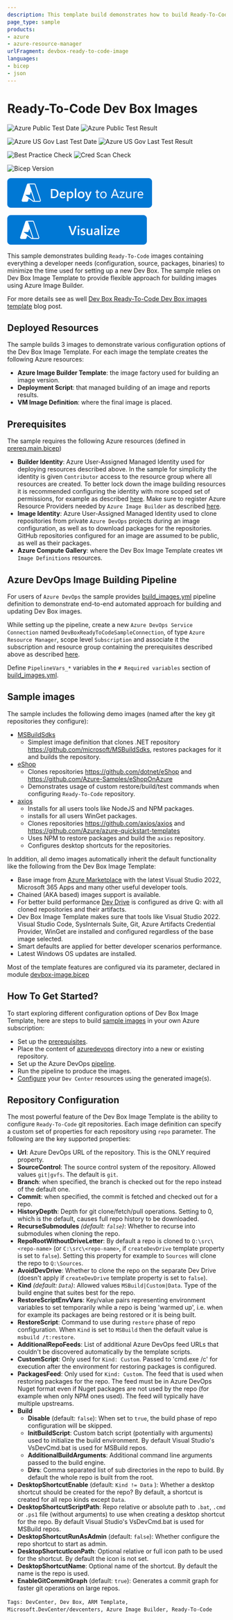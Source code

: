 ```yaml
---
description: This template build demonstrates how to build Ready-To-Code Dev Box images using Azure Image Builder.
page_type: sample
products:
- azure
- azure-resource-manager
urlFragment: devbox-ready-to-code-image
languages:
- bicep
- json
---
```

# Ready-To-Code Dev Box Images

![Azure Public Test Date](https://azurequickstartsservice.blob.core.windows.net/badges/quickstarts/microsoft.devcenter/devbox-ready-to-code-image/PublicLastTestDate.svg)
![Azure Public Test Result](https://azurequickstartsservice.blob.core.windows.net/badges/quickstarts/microsoft.devcenter/devbox-ready-to-code-image/PublicDeployment.svg)

![Azure US Gov Last Test Date](https://azurequickstartsservice.blob.core.windows.net/badges/quickstarts/microsoft.devcenter/devbox-ready-to-code-image/FairfaxLastTestDate.svg)
![Azure US Gov Last Test Result](https://azurequickstartsservice.blob.core.windows.net/badges/quickstarts/microsoft.devcenter/devbox-ready-to-code-image/FairfaxDeployment.svg)

![Best Practice Check](https://azurequickstartsservice.blob.core.windows.net/badges/quickstarts/microsoft.devcenter/devbox-ready-to-code-image/BestPracticeResult.svg)
![Cred Scan Check](https://azurequickstartsservice.blob.core.windows.net/badges/quickstarts/microsoft.devcenter/devbox-ready-to-code-image/CredScanResult.svg)

![Bicep Version](https://azurequickstartsservice.blob.core.windows.net/badges/quickstarts/microsoft.devcenter/devbox-ready-to-code-image/BicepVersion.svg)

[![Deploy To Azure](https://raw.githubusercontent.com/Azure/azure-quickstart-templates/master/1-CONTRIBUTION-GUIDE/images/deploytoazure.svg?sanitize=true)](https://portal.azure.com/#create/Microsoft.Template/uri/https%3A%2F%2Fraw.githubusercontent.com%2FAzure%2Fazure-quickstart-templates%2Fmaster%2Fquickstarts%2Fmicrosoft.devcenter%2Fdevbox-ready-to-code-image%2Fazuredeploy.json)

[![Visualize](https://raw.githubusercontent.com/Azure/azure-quickstart-templates/master/1-CONTRIBUTION-GUIDE/images/visualizebutton.svg?sanitize=true)](http://armviz.io/#/?load=https%3A%2F%2Fraw.githubusercontent.com%2FAzure%2Fazure-quickstart-templates%2Fmaster%2Fquickstarts%2Fmicrosoft.devcenter%2Fdevbox-ready-to-code-image%2Fazuredeploy.json)

This sample demonstrates building `Ready-To-Code` images containing everything a developer needs (configuration, source, packages, binaries) to minimize the time used for setting up a new Dev Box. The sample relies on Dev Box Image Template to provide flexible approach for building images using Azure Image Builder.

For more details see as well [Dev Box Ready-To-Code Dev Box images template](https://devblogs.microsoft.com/engineering-at-microsoft/dev-box-ready-to-code-dev-box-images-template/) blog post.

## Deployed Resources
The sample builds 3 images to demonstrate various configuration options of the Dev Box Image Template. For each image the template creates the following Azure resources:
- **Azure Image Builder Template**: the image factory used for building an image version.
- **Deployment Script**: that managed building of an image and reports results.
- **VM Image Definition**: where the final image is placed.

## Prerequisites
The sample requires the following Azure resources (defined in [prereq.main.bicep](./prereqs/prereq.main.bicep))
- **Builder Identity**: Azure User-Assigned Managed Identity used for deploying resources described above. In the sample for simplicity the identity is given `Contributor` access to the resource group where all resources are created. To better lock down the image building resources it is recommended configuring the identity with more scoped set of permissions, for example as described [here](https://learn.microsoft.com/en-us/azure/virtual-machines/windows/image-builder#create-a-user-assigned-managed-identity-and-grant-permissions). Make sure to register Azure Resource Providers needed by `Azure Image Builder` as described [here](https://learn.microsoft.com/en-us/azure/virtual-machines/windows/image-builder#register-the-providers).
- **Image Identity**: Azure User-Assigned Managed Identity used to clone repositories from private `Azure DevOps` projects during an image configuration, as well as to download packages for the repositories. GitHub repositories configured for an image are assumed to be public, as well as their packages.
- **Azure Compute Gallery**: where the Dev Box Image Template creates `VM Image Definitions` resources.

## Azure DevOps Image Building Pipeline
For users of `Azure DevOps` the sample provides [build_images.yml](./azuredevops/build_images.yml) pipeline definition to demonstrate end-to-end automated approach for building and updating Dev Box images.

While setting up the pipeline, create a new `Azure DevOps Service Connection` named `DevBoxReadyToCodeSampleConnection`, of type `Azure Resource Manager`, scope level `Subscription` and associate it the subscription and resource group containing the prerequisites described above as described [here](https://learn.microsoft.com/en-us/azure/devops/pipelines/library/connect-to-azure?view=azure-devops).

Define `PipelineVars_*` variables in the `# Required variables` section of [build_images.yml](./azuredevops/build_images.yml).

## Sample images
The sample includes the following demo images (named after the key git repositories they configure):
- [MSBuildSdks](./images/MSBuildSdks.bicep)
    - Simplest image definition that clones .NET repository https://github.com/microsoft/MSBuildSdks, restores packages for it and builds the repository.
- [eShop](./images/eShop.bicep)
    - Clones repositories https://github.com/dotnet/eShop and https://github.com/Azure-Samples/eShopOnAzure
    - Demonstrates usage of custom restore/build/test commands when configuring `Ready-To-Code` repository.
- [axios](./images/axios.bicep)
    - Installs for all users tools like NodeJS and NPM packages.
    - installs for all users WinGet packages.
    - Clones repositories https://github.com/axios/axios and https://github.com/Azure/azure-quickstart-templates
    - Uses NPM to restore packages and build the `axios` repository.
    - Configures desktop shortcuts for the repositories.

In addition, all demo images automatically inherit the default functionality like the following from the Dev Box Image Template:
- Base image from [Azure Marketplace](https://azuremarketplace.microsoft.com/en-us/marketplace/apps/microsoftvisualstudio.visualstudioplustools) with the latest Visual Studio 2022, Microsoft 365 Apps and many other useful developer tools.
- Chained (AKA based) images support is available.
- For better build performance [Dev Drive](https://devblogs.microsoft.com/engineering-at-microsoft/dev-drive-is-now-available/) is configured as drive Q: with all cloned repositories and their artifacts.
- Dev Box Image Template makes sure that tools like Visual Studio 2022. Visual Studio Code, SysInternals Suite, Git, Azure Artifacts Credential Provider, WinGet are installed and configured regardless of the base image selected.
- Smart defaults are applied for better developer scenarios performance.
- Latest Windows OS updates are installed.

Most of the template features are configured via its parameter, declared in module [devbox-image.bicep](./modules/devbox-image.bicep)

## How To Get Started?
To start exploring different configuration options of Dev Box Image Template, here are steps to build [sample images](#sample-images) in your own Azure subscription:
- Set up the [prerequisites](#prerequisites).
- Place the content of [azuredevops](./azuredevops/) directory into a new or existing repository.
- Set up the Azure DevOps [pipeline](#azure-devops-image-building-pipeline).
- Run the pipeline to produce the images.
- [Configure](https://learn.microsoft.com/en-us/azure/dev-box/quickstart-configure-dev-box-service) your `Dev Center` resources using the generated image(s).

## Repository Configuration
The most powerful feature of the Dev Box Image Template is the ability to configure `Ready-To-Code` git repositories. Each image definition can specify a custom set of properties for each repository using `repo` parameter. The following are the key supported properties:
- **Url**: Azure DevOps URL of the repository. This is the ONLY required property.
- **SourceControl**: The source control system of the repository. Allowed values `git|gvfs`. The default is `git`.
- **Branch**: when specified, the branch is checked out for the repo instead of the default one.
- **Commit**: when specified, the commit is fetched and checked out for a repo.
- **HistoryDepth**: Depth for git clone/fetch/pull operations. Setting to 0, which is the default, causes full repo history to be downloaded.
- **RecurseSubmodules** *(default: `false`)*: Whether to recurse into submodules when cloning the repo.
- **RepoRootWithoutDriveLetter**: By default a repo is cloned to `Q:\src\<repo-name>` (or `C:\src\<repo-name>`, if `createDevDrive` template property is set to `false`). Setting this property for example to `Sources` will clone the repo to `Q:\Sources`.
- **AvoidDevDrive**: Whether to clone the repo on the separate Dev Drive (doesn't apply if `createDevDrive` template property is set to `false`).
- **Kind** *(default: `Data`)*: Allowed values `MSBuild|Custom|Data`. Type of the build engine that suites best for the repo.
- **RestoreScriptEnvVars**: Key/value pairs representing environment variables to set temporarily while a repo is being 'warmed up', i.e. when for example its packages are being restored or it is being built.
- **RestoreScript**: Command to use during `restore` phase of repo configuration. When `Kind` is set to `MSBuild` then the default value is `msbuild /t:restore`.
- **AdditionalRepoFeeds**: List of additional Azure DevOps feed URLs that couldn't be discovered automatically by the template scripts.
- **CustomScript**: Only used for `Kind: Custom`. Passed to 'cmd.exe /c' for execution after the environment for restoring packages is configured.
- **PackagesFeed**: Only used for `Kind: Custom`. The feed that is used when restoring packages for the repo. The feed must be in Azure DevOps Nuget format even if Nuget packages are not used by the repo (for example when only NPM ones used). The feed will typically have multiple upstreams.
- **Build**
    - **Disable** (default: `false`): When set to `true`, the build phase of repo configuration will be skipped.
    - **InitBuildScript**: Custom batch script (potentially with arguments) used to initialize the build environment. By default Visual Studio's VsDevCmd.bat is used for MSBuild repos.
    - **AdditionalBuildArguments**: Additional command line arguments passed to the build engine.
    - **Dirs**: Comma separated list of sub directories in the repo to build. By default the whole repo is built from the root.
- **DesktopShortcutEnable** (default: `Kind != Data` ): Whether a desktop shortcut should be created for the repo? By default, a shortcut is created for all repo kinds except `Data`.
- **DesktopShortcutScriptPath**: Repo relative or absolute path to `.bat`, `.cmd` or `.ps1` file (without arguments) to use when creating a desktop shortcut for the repo. By default Visual Studio's VsDevCmd.bat is used for MSBuild repos.
- **DesktopShortcutRunAsAdmin** (default: `false`): Whether configure the repo shortcut to start as admin.
- **DesktopShortcutIconPath**: Optional relative or full icon path to be used for the shortcut. By default the icon is not set.
- **DesktopShortcutName**: Optional name of the shortcut.  By default the name is the repo is used.
- **EnableGitCommitGraph** (default: `true`): Generates a commit graph for faster git operations on large repos.

`Tags: DevCenter, Dev Box, ARM Template, Microsoft.DevCenter/devcenters, Azure Image Builder, Ready-To-Code`

